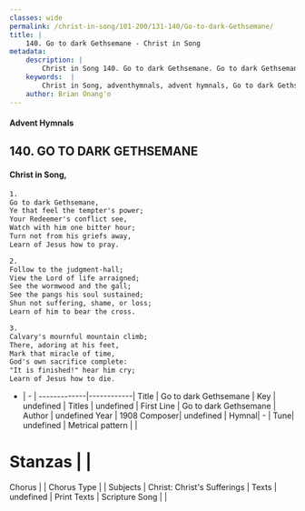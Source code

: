 ```yaml
---
classes: wide
permalink: /christ-in-song/101-200/131-140/Go-to-dark-Gethsemane/
title: |
    140. Go to dark Gethsemane - Christ in Song
metadata:
    description: |
        Christ in Song 140. Go to dark Gethsemane. Go to dark Gethsemane, Ye that feel the tempter's power; Your Redeemer's conflict see, Watch with him one bitter hour; Turn not from his griefs away, Learn of Jesus how to pray.
    keywords:  |
        Christ in Song, adventhymnals, advent hymnals, Go to dark Gethsemane, Go to dark Gethsemane. 
    author: Brian Onang'o
---
```


#### Advent Hymnals
## 140. GO TO DARK GETHSEMANE
####  Christ in Song,

```txt
1.
Go to dark Gethsemane,
Ye that feel the tempter's power;
Your Redeemer's conflict see,
Watch with him one bitter hour;
Turn not from his griefs away,
Learn of Jesus how to pray.

2.
Follow to the judgment-hall;
View the Lord of life arraigned;
See the wormwood and the gall;
See the pangs his soul sustained;
Shun not suffering, shame, or loss;
Learn of him to bear the cross.

3.
Calvary's mournful mountain climb;
There, adoring at his feet,
Mark that miracle of time,
God's own sacrifice complete:
"It is finished!" hear him cry;
Learn of Jesus how to die.

```

- |   -  |
-------------|------------|
Title | Go to dark Gethsemane |
Key | undefined |
Titles | undefined |
First Line | Go to dark Gethsemane |
Author | undefined
Year | 1908
Composer| undefined |
Hymnal|  - |
Tune| undefined |
Metrical pattern | |
# Stanzas |  |
Chorus |  |
Chorus Type |  |
Subjects | Christ: Christ's Sufferings |
Texts | undefined |
Print Texts | 
Scripture Song |  |
    
